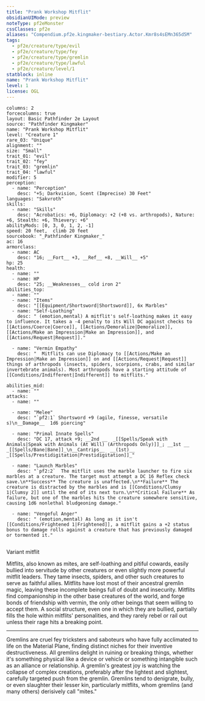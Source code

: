 ```yaml
---
title: "Prank Workshop Mitflit"
obsidianUIMode: preview
noteType: pf2eMonster
cssClasses: pf2e
aliases: "Compendium.pf2e.kingmaker-bestiary.Actor.Kmr8s4sEMn365d5M" 
tags:
  - pf2e/creature/type/evil
  - pf2e/creature/type/fey
  - pf2e/creature/type/gremlin
  - pf2e/creature/type/lawful
  - pf2e/creature/level/1
statblock: inline
name: "Prank Workshop Mitflit"
level: 1
license: OGL
---
```


```statblock
columns: 2
forcecolumns: true
layout: Basic Pathfinder 2e Layout
source: "Pathfinder Kingmaker"
name: "Prank Workshop Mitflit"
level: "Creature 1"
rare_03: "Unique"
alignment: ""
size: "Small"
trait_01: "evil"
trait_02: "fey"
trait_03: "gremlin"
trait_04: "lawful"
modifier: 5
perception:
  - name: "Perception"
    desc: "+5; Darkvision, Scent (Imprecise) 30 Feet"
languages: "Sakvroth"
skills:
  - name: "Skills"
    desc: "Acrobatics: +6, Diplomacy: +2 (+8 vs. arthropods), Nature: +6, Stealth: +6, Thievery: +6"
abilityMods: [0, 3, 0, 1, 2, -1]
speed: 20 feet,  climb 20 feet
sourcebook: "_Pathfinder Kingmaker_"
ac: 16
armorclass:
  - name: AC
    desc: "16; __Fort__ +3, __Ref__ +8, __Will__ +5"
hp: 25
health:
  - name: ""
  - name: HP
    desc: "25; __Weaknesses__ cold iron 2"
abilities_top:
  - name: ""
  - name: "Items"
    desc: "[[Equipment/Shortsword|Shortsword]], 6x Marbles"
  - name: "Self-Loathing"
    desc: " (emotion,mental) A mitflit's self-loathing makes it easy to influence. It takes a -4 penalty to its Will DC against checks to [[Actions/Coerce|Coerce]], [[Actions/Demoralize|Demoralize]], [[Actions/Make an Impression|Make an Impression]], and [[Actions/Request|Request]]."

  - name: "Vermin Empathy"
    desc: "  Mitflits can use Diplomacy to [[Actions/Make an Impression|Make an Impression]] on and [[Actions/Request|Request]] things of arthropods (insects, spiders, scorpions, crabs, and similar invertebrate animals). Most arthropods have a starting attitude of [[Conditions/Indifferent|Indifferent]] to mitflits."

abilities_mid:
  - name: ""
attacks:
  - name: ""

  - name: "Melee"
    desc: "`pf2:1` Shortsword +9 (agile, finesse, versatile s)\n__Damage__  1d6 piercing"

  - name: "Primal Innate Spells"
    desc: "DC 17, attack +9; __2nd __  _[[Spells/Speak with Animals|Speak with Animals (At Will) (Arthropods Only)]]_; __1st __  _[[Spells/Bane|Bane]]_\n__Cantrips__  __(1st)__ _[[Spells/Prestidigitation|Prestidigitation]]_"

  - name: "Launch Marbles"
    desc: "`pf2:2`  The mitflit uses the marble launcher to fire six marbles at a creature. The target must attempt a DC 16 Reflex check save.\n**Success** The creature is unaffected.\n**Failure** The creature is distracted by the marbles and is [[Conditions/Clumsy 1|Clumsy 2]] until the end of its next turn.\n**Critical Failure** As failure, but one of the marbles hits the creature somewhere sensitive, causing 1d6 nonlethal bludgeoning damage."

  - name: "Vengeful Anger"
    desc: " (emotion,mental) As long as it isn't [[Conditions/Frightened 1|Frightened]], a mitflit gains a +2 status bonus to damage rolls against a creature that has previously damaged or tormented it."
 
```


Variant mitflit

Mitflits, also known as mites, are self-loathing and pitiful cowards, easily bullied into servitude by other creatures or even slightly more powerful mitflit leaders. They tame insects, spiders, and other such creatures to serve as faithful allies. Mitflits have lost most of their ancestral gremlin magic, leaving these incomplete beings full of doubt and insecurity. Mitflits find companionship in the other base creatures of the world, and forge bonds of friendship with vermin, the only other beings that seem willing to accept them. A social structure, even one in which they are bullied, partially fills the hole within mitflits' personalities, and they rarely rebel or rail out unless their rage hits a breaking point.

* * *

Gremlins are cruel fey tricksters and saboteurs who have fully acclimated to life on the Material Plane, finding distinct niches for their inventive destructiveness. All gremlins delight in ruining or breaking things, whether it's something physical like a device or vehicle or something intangible such as an alliance or relationship. A gremlin's greatest joy is watching the collapse of complex creations, preferably after the lightest and slightest, carefully targeted push from the gremlin. Gremlins tend to denigrate, bully, or even slaughter their lesser kin, particularly mitflits, whom gremlins (and many others) derisively call "mites."
